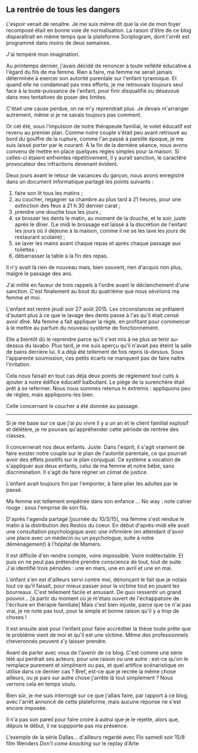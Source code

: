 ## La rentrée de tous les dangers

L'espoir venait de renaître. Je me suis même dit que la vie de mon foyer recomposé était en bonne voie de normalisation. La raison d'être de ce blog disparaîtrait en même temps que la plateforme Scriptogram, dont l'arrêt est programmé dans moins de deux semaines.

J'ai tempéré mon imagination.

Au printemps dernier, j'avais décidé de renoncer à toute velléité éducative à l'égard du fils de ma femme. Rien à faire, ma femme ne serait jamais déterminée à exercer son autorité parentale sur l'enfant tyrannique. Et quand elle ne condamnait pas mes efforts, je me retrouvais toujours seul face à la toute-puissance de l'enfant, pour finir disqualifié ou désavoué dans mes tentatives de poser des limites.

C'était une cause perdue, on ne m'y reprendrait plus. Je devais m'arranger autrement, même si je ne savais toujours pas comment.

Or cet été, sous l'impulsion de notre thérapeute familial, le volet éducatif est revenu au premier plan. Comme notre couple s'était peu avant retrouvé au bord du gouffre de la rupture, comme l'an passé à pareille époque, je me suis laissé porter par le courant. À la fin de la dernière séance, nous avons convenu de mettre en place quelques règles simples pour la maison. Si celles-ci étaient enfreintes répétitivement, il y aurait sanction, le caractère provocateur des infractions devenant évident.

Deux jours avant le retour de vacances du garçon, nous avons enregistré dans un document informatique partagé les points suivants :

1. faire son lit tous les matins ;
2. au coucher, regagner sa chambre au plus tard à 21 heures, pour une extinction des feux à 21 h 30 dernier carat ;
3. prendre une douche tous les jours ;
4. se brosser les dents le matin, au moment de la douche, et le soir, juste après le dîner. (Le midi le brossage est laissé à la discrétion de l'enfant les jours où il déjeune à la maison, comme il ne se les lave les jours de restaurant scolaire) ;
5. se laver les mains avant chaque repas et après chaque passage aux toilettes ;
6. débarrasser la table à la fin des repas.

Il n'y avait là rien de nouveau mais, bien souvent, rien d'acquis non plus, malgré le passage des ans.

J'ai milité en faveur de trois rappels à l'ordre avant le déclenchement d'une sanction. C'est finalement au bout du quatrième que nous sévirions ma femme et moi.

L'enfant est rentré jeudi soir 27 août 2015. Les circonstances se prêtaient d'autant plus à ce que le lavage des dents passe à l'as qu'il était censé avoir dîné. Ma femme a fait appliquer la règle, en profitant pour commencer à le mettre au parfum du nouveau système de fonctionnement.

Elle a bientôt dû le reprendre parce qu'il s'est mis à ne plus se tenir au-dessus du lavabo. Plus tard, je me suis aperçu qu'il n'avait pas éteint la salle de bains derrière lui. Il a déjà été tellement de fois repris là-dessus. Sous l'apparente soumission, ces petits écarts ne manquent pas de faire naître l'irritation.

Cela nous faisait en tout cas déjà deux points de réglement tout cuits à ajouter à notre  édifice éducatif balbutiant. Le piège de la surenchère était prêt à se refermer. Nous nous sommes retenus in extremis : appliquons peu de règles, mais appliquons-les bien.

Celle concernant le coucher a été donnée au passage.

***

Si je me base sur ce que j'ai pu vivre il y a un an et le client familial explosif et délétère, je ne pouvais qu'appréhender cette période de rentrée des classes.

Il concernerait nos deux enfants. Juste. Dans l'esprit, il s'agit vraiment de faire exister notre couple sur le plan de l'autorité parentale, ce qui pourrait avoir des effets positifs sur le plan conjugual. Ce système a vocation de s'appliquer aux deux enfants, celui de ma femme et notre bébé, sans discrimination. Il s'agit de faire régner un climat de justice.

L'enfant avait toujours fini par l'emporter, à faire plier les adultes par le passé.

Ma femme est tellement empêtrée dans son enfance ... No way : note cahier rouge : sous l'emprise de son fils.

D'après l'agenda partagé [journée du 10/3/15], ma femme s'est rendue le matin à la distribution des Restos du coeur. En début d'après-midi elle avait une consultation psychologique avec une infirmière (en attendant d'avoir une place avec un médecin ou un psychologue, suite à notre déménagement) à l'hôpital de Mamers.

Il est difficile d'en rendre compte, voire impossible. Voire indétectable. Et puis on ne peut pas prétendre prendre conscience de tout, tout de suite. J'ai identifié trois périodes : une en mars, une en avril et une en mai.

L'enfant s'en est d'ailleurs servi contre moi, dénonçant le fait que je notais tout ce qu'il faisait, pour mieux passer pour la victime tout en jouant les bourreaux. C'est tellement facile et amusant. De quoi ressentir un grand pouvoir... [à partir du moment où je m'étais ouvert de l'échappatoire de l'écriture en thérapie familiale] Mais c'est bien injuste, parce que ce n'ai pas vrai, je ne note pas tout, pour la simple et bonne raison qu'il y a trop de choses ! 

Il est ensuite aisé pour l'enfant pour faire accréditer la thèse toute prête que le problème vient de moi et qu'il est une victime. Même des professionnels cheveronnés peuvent s'y laisser prendre.

Avant de parler avec vous de l'avenir de ce blog. C'est comme une série télé qui perdrait ses acteurs, pour une raison ou une autre : est-ce qu'on le remplace purement et simplment ou pas, et quel artifice scénaristique on utilise dans ce dernier cas ? Bref, est-ce que je recrée la même chose ailleurs, ou je pars sur autre chose j'arrête là tout simplement ? Nous verrons cela en temps voulu.

Bien sûr, je me suis interrogé sur ce que j'allais faire, par rapport à ce blog, avec l'arrêt annoncé de cette plateforme, mais aucune réponse ne s'est encore imposée.

Il n'a pas son pareil pour faire croire à autrui que je le rejette, alors que, dépuis le début, il ne suppporte pas ma présence.

L'exemple de la série Dallas...
d'ailleurs regardé avec Flo samedi soir 15/8 film Wenders *Don't come knocking* sur le replay d'Arte
